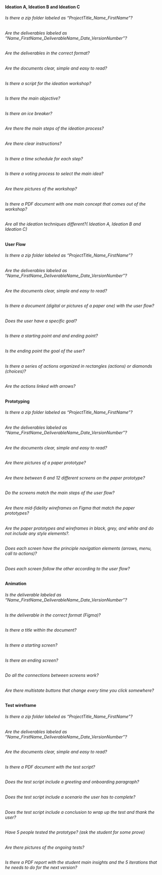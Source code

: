 #### Ideation A, Ideation B and Ideation C

###### Is there a zip folder labeled as “ProjectTitle_Name_FirstName”?

###### Are the deliverables labeled as “Name_FirstName_DeliverableName_Date_VersionNumber”?

###### Are the deliverables in the correct format?

###### Are the documents clear, simple and easy to read?

###### Is there a script for the ideation workshop?

###### Is there the main objective?

###### Is there an ice breaker?

###### Are there the main steps of the ideation process?

###### Are there clear instructions?

###### Is there a time schedule for each step?

###### Is there a voting process to select the main idea?

###### Are there pictures of the workshop?

###### Is there a PDF document with one main concept that comes out of the workshop?

###### Are all the ideation techniques different?( Ideation A, Ideation B and Ideation C)

#### User Flow

###### Is there a zip folder labeled as “ProjectTitle_Name_FirstName”?

###### Are the deliverables labeled as “Name_FirstName_DeliverableName_Date_VersionNumber”?

###### Are the documents clear, simple and easy to read?

###### Is there a document (digital or pictures of a paper one) with the user flow?

###### Does the user have a specific goal?

###### Is there a starting point and and ending point?

###### Is the ending point the goal of the user?

###### Is there a series of actions organized in rectangles (actions) or diamonds (choices)?

###### Are the actions linked with arrows?

#### Prototyping

###### Is there a zip folder labeled as “ProjectTitle_Name_FirstName”?

###### Are the deliverables labeled as “Name_FirstName_DeliverableName_Date_VersionNumber”?

###### Are the documents clear, simple and easy to read?

###### Are there pictures of a paper prototype?

###### Are there between 6 and 12 different screens on the paper prototype?

###### Do the screens match the main steps of the user flow?

###### Are there mid-fidelity wireframes on Figma that match the paper prototypes?

###### Are the paper prototypes and wireframes in black, grey, and white and do not include any style elements?.

###### Does each screen have the principle navigation elements (arrows, menu, call to actions)?

###### Does each screen follow the other according to the user flow?

#### Animation

###### Is the deliverable labeled as “Name_FirstName_DeliverableName_Date_VersionNumber”?

###### Is the deliverable in the correct format (Figma)?

###### Is there a title within the document?

###### Is there a starting screen?

###### Is there an ending screen?

###### Do all the connections between screens work?

###### Are there multistate buttons that change every time you click somewhere?

#### Test wireframe

###### Is there a zip folder labeled as “ProjectTitle_Name_FirstName”?

###### Are the deliverables labeled as “Name_FirstName_DeliverableName_Date_VersionNumber”?

###### Are the documents clear, simple and easy to read?

###### Is there a PDF document with the test script?

###### Does the test script include a greeting and onboarding paragraph?

###### Does the test script include a scenario the user has to complete?

###### Does the test script include a conclusion to wrap up the test and thank the user?

###### Have 5 people tested the prototype? (ask the student for some prove)

###### Are there pictures of the ongoing tests?

###### Is there a PDF report with the student main insights and the 5 iterations that he needs to do for the next version?
